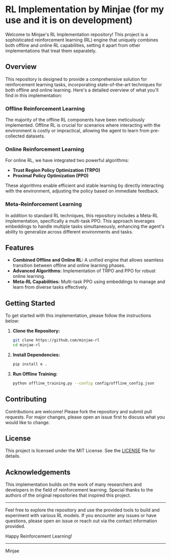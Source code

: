# RL Implementation by Minjae (for my use and it is on development)

Welcome to Minjae's RL Implementation repository! This project is a sophisticated reinforcement learning (RL) engine that uniquely combines both offline and online RL capabilities, setting it apart from other implementations that treat them separately.

## Overview

This repository is designed to provide a comprehensive solution for reinforcement learning tasks, incorporating state-of-the-art techniques for both offline and online learning. Here's a detailed overview of what you'll find in this implementation:

### Offline Reinforcement Learning

The majority of the offline RL components have been meticulously implemented. Offline RL is crucial for scenarios where interacting with the environment is costly or impractical, allowing the agent to learn from pre-collected datasets.

### Online Reinforcement Learning

For online RL, we have integrated two powerful algorithms:

- **Trust Region Policy Optimization (TRPO)**
- **Proximal Policy Optimization (PPO)**

These algorithms enable efficient and stable learning by directly interacting with the environment, adjusting the policy based on immediate feedback.

### Meta-Reinforcement Learning

In addition to standard RL techniques, this repository includes a Meta-RL implementation, specifically a multi-task PPO. This approach leverages embeddings to handle multiple tasks simultaneously, enhancing the agent's ability to generalize across different environments and tasks.

## Features

- **Combined Offline and Online RL:** A unified engine that allows seamless transition between offline and online learning phases.
- **Advanced Algorithms:** Implementation of TRPO and PPO for robust online learning.
- **Meta-RL Capabilities:** Multi-task PPO using embeddings to manage and learn from diverse tasks effectively.

## Getting Started

To get started with this implementation, please follow the instructions below:

1. **Clone the Repository:**
    ```sh
    git clone https://github.com/minjae-rl
    cd minjae-rl
    ```

2. **Install Dependencies:**
    ```sh
    pip install e .
    ```

3. **Run Offline Training:**
    ```sh
    python offline_training.py --config config/offline_config.json
    ```

## Contributing

Contributions are welcome! Please fork the repository and submit pull requests. For major changes, please open an issue first to discuss what you would like to change.

## License

This project is licensed under the MIT License. See the [LICENSE](LICENSE) file for details.

## Acknowledgements

This implementation builds on the work of many researchers and developers in the field of reinforcement learning. Special thanks to the authors of the original repositories that inspired this project.

---

Feel free to explore the repository and use the provided tools to build and experiment with various RL models. If you encounter any issues or have questions, please open an issue or reach out via the contact information provided.

Happy Reinforcement Learning!

---

Minjae
